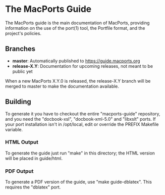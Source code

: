 # The MacPorts Guide

The MacPorts guide is the main documentation of MacPorts, providing information
on the use of the port(1) tool, the Portfile format, and the project's
policies.

## Branches

  * **master**:       Automatically published to https://guide.macports.org
  * **release-X.Y**:  Documentation for upcoming releases, not meant to be public yet

When a new MacPorts X.Y.0 is released, the release-X.Y branch will be merged to
master to make the documentation available.

## Building

To generate it you have to checkout the entire "macports-guide" repository,
and you need the "docbook-xsl", "docbook-xml-5.0" and "libxslt" ports.
If your port installation isn't in /opt/local, edit or override the
PREFIX Makefile variable.

### HTML Output

To generate the guide just run "make" in this directory; the HTML version will
be placed in guide/html.

### PDF Output

To generate a PDF version of the guide, use "make guide-dblatex". This
requires the "dblatex" port.
